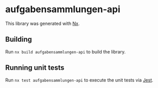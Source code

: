 # aufgabensammlungen-api

This library was generated with [Nx](https://nx.dev).

## Building

Run `nx build aufgabensammlungen-api` to build the library.

## Running unit tests

Run `nx test aufgabensammlungen-api` to execute the unit tests via [Jest](https://jestjs.io).
